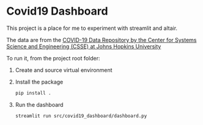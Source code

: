 # Covid19 Dashboard

This project is a place for me to experiment with streamlit and altair. 

The data are from the [COVID-19 Data Repository by the Center for Systems Science and Engineering (CSSE) at Johns Hopkins University](https://github.com/CSSEGISandData/COVID-19)

To run it, from the project root folder:

1. Create and source virtual environment

2. Install the package
   ```bash
   pip install .
   ```
3. Run the dashboard
   ```bash
   streamlit run src/covid19_dashboard/dashboard.py
   ```
